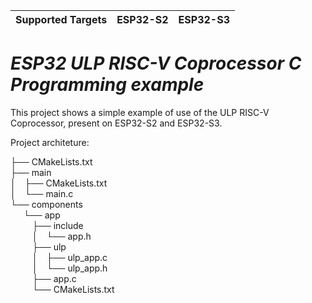 | Supported Targets | ESP32-S2 | ESP32-S3 |
| ----------------- | -------- | -------- |
# _ESP32 ULP RISC-V Coprocessor C Programming example_

This project shows a simple example of use of the ULP RISC-V Coprocessor, present on ESP32-S2 and ESP32-S3.

Project architeture:

├── CMakeLists.txt\
├── main\
│&ensp;&ensp;├── CMakeLists.txt\
│&ensp;&ensp;└── main.c\
└── components\
&ensp;&ensp;&ensp;└── app\
&ensp;&ensp;&ensp;&ensp;&ensp;├── include\
&ensp;&ensp;&ensp;&ensp;&ensp;│&ensp;&ensp;└── app.h\
&ensp;&ensp;&ensp;&ensp;&ensp;├── ulp\
&ensp;&ensp;&ensp;&ensp;&ensp;│&ensp;&ensp;├── ulp_app.c\
&ensp;&ensp;&ensp;&ensp;&ensp;│&ensp;&ensp;└── ulp_app.h\
&ensp;&ensp;&ensp;&ensp;&ensp;├── app.c\
&ensp;&ensp;&ensp;&ensp;&ensp;└── CMakeLists.txt
